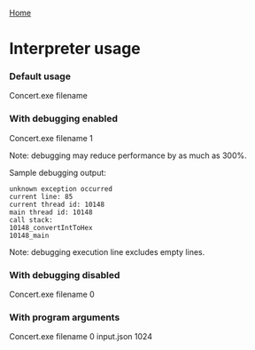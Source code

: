 [Home](https://github.com/puckowski/concert7/blob/master/)

# Interpreter usage

### Default usage

Concert.exe filename

### With debugging enabled

Concert.exe filename 1

Note: debugging may reduce performance by as much as 300%.

Sample debugging output:

```
unknown exception occurred
current line: 85
current thread id: 10148
main thread id: 10148
call stack:
10148_convertIntToHex
10148_main
```

Note: debugging execution line excludes empty lines.

### With debugging disabled

Concert.exe filename 0

### With program arguments

Concert.exe filename 0 input.json 1024